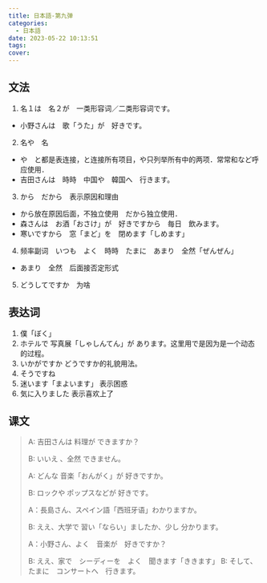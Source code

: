 ```yaml
---
title: 日本語-第九弹
categories:
  - 日本語
date: 2023-05-22 10:13:51
tags:
cover:
---
```


## 文法

1. 名１は　名２が　一类形容词／二类形容词です。
  - 小野さんは　歌「うた」が　好きです。

2. 名や　名
  - や　と都是表连接，と连接所有项目，や只列举所有中的两项．常常和など呼应使用．
  - 吉田さんは　時時　中国や　韓国へ　行きます。

3. から　だから　表示原因和理由
  - から放在原因后面，不独立使用　だから独立使用．
  - 森さんは　お酒「おさけ」が　好きですから　毎日　飲みます。
  - 寒いですから　窓「まど」を　閉めます「しめます」

4. 频率副词　いつも　よく　時時　たまに　あまり　全然「ぜんぜん」
  - あまり　全然　后面接否定形式

5. どうしてですか　为啥

## 表达词

1. 僕「ぼく」
2. ホテルで 写真展「しゃしんてん」が あります。这里用で是因为是一个动态的过程。
3. いかがですか どうですか的礼貌用法。
4. そうですね
5. 迷います「まよいます」 表示困惑
6. 気に入りました 表示喜欢上了

## 课文
> A: 吉田さんは 料理が できますか？
>
> B: いいえ 、全然 できません。
>
> A: どんな 音楽「おんがく」が 好きですか。
>
> B: ロックや ポップスなどが 好きです。
>
> A：長島さん、スペイン語「西班牙语」わかりますか。
>
> B: ええ、大学で 習い「ならい」ましたか、少し 分かります。
>
> A：小野さん、よく　音楽が　好きですか？
>
> B: ええ、家で　シーディーを　よく　聞きます「ききます」
> B: そして、たまに　コンサートへ　行きます。

